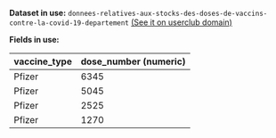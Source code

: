 **Dataset in use:** `donnees-relatives-aux-stocks-des-doses-de-vaccins-contre-la-covid-19-departement` [(See it on userclub domain)](https://userclub.opendatasoft.com/explore/dataset/donnees-relatives-aux-stocks-des-doses-de-vaccins-contre-la-covid-19-departement/table/)

**Fields in use:**

|vaccine_type|dose_number (numeric)|
|---|---|
|Pfizer|6345|
|Pfizer|5045|
|Pfizer|2525|
|Pfizer|1270|


